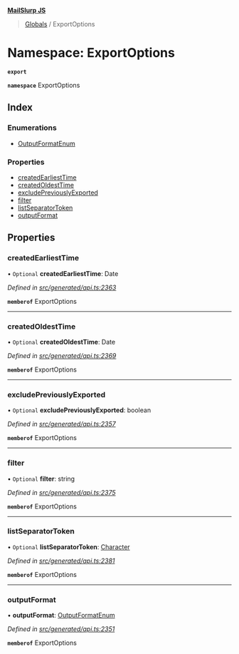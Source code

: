 **[MailSlurp JS](../README.md)**

> [Globals](../README.md) / ExportOptions

# Namespace: ExportOptions

**`export`** 

**`namespace`** ExportOptions

## Index

### Enumerations

* [OutputFormatEnum](../enums/exportoptions.outputformatenum.md)

### Properties

* [createdEarliestTime](exportoptions.md#createdearliesttime)
* [createdOldestTime](exportoptions.md#createdoldesttime)
* [excludePreviouslyExported](exportoptions.md#excludepreviouslyexported)
* [filter](exportoptions.md#filter)
* [listSeparatorToken](exportoptions.md#listseparatortoken)
* [outputFormat](exportoptions.md#outputformat)

## Properties

### createdEarliestTime

• `Optional` **createdEarliestTime**: Date

*Defined in [src/generated/api.ts:2363](https://github.com/mailslurp/mailslurp-client/blob/37bf78e/src/generated/api.ts#L2363)*

**`memberof`** ExportOptions

___

### createdOldestTime

• `Optional` **createdOldestTime**: Date

*Defined in [src/generated/api.ts:2369](https://github.com/mailslurp/mailslurp-client/blob/37bf78e/src/generated/api.ts#L2369)*

**`memberof`** ExportOptions

___

### excludePreviouslyExported

• `Optional` **excludePreviouslyExported**: boolean

*Defined in [src/generated/api.ts:2357](https://github.com/mailslurp/mailslurp-client/blob/37bf78e/src/generated/api.ts#L2357)*

**`memberof`** ExportOptions

___

### filter

• `Optional` **filter**: string

*Defined in [src/generated/api.ts:2375](https://github.com/mailslurp/mailslurp-client/blob/37bf78e/src/generated/api.ts#L2375)*

**`memberof`** ExportOptions

___

### listSeparatorToken

• `Optional` **listSeparatorToken**: [Character](../interfaces/character.md)

*Defined in [src/generated/api.ts:2381](https://github.com/mailslurp/mailslurp-client/blob/37bf78e/src/generated/api.ts#L2381)*

**`memberof`** ExportOptions

___

### outputFormat

•  **outputFormat**: [OutputFormatEnum](../enums/exportoptions.outputformatenum.md)

*Defined in [src/generated/api.ts:2351](https://github.com/mailslurp/mailslurp-client/blob/37bf78e/src/generated/api.ts#L2351)*

**`memberof`** ExportOptions

